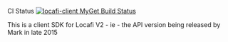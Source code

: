 CI Status
[![locafi-client MyGet Build Status](https://www.myget.org/BuildSource/Badge/locafi-client?identifier=7712b2f7-a5a5-48ed-a70b-44a0248b3309)](https://www.myget.org/)

This is a client SDK for Locafi V2 - ie - the API version being released by Mark in late 2015